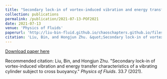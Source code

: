 ```yaml
---
title: "Secondary lock-in of vortex-induced vibration and energy transfer characteristics of a vibrating cylinder subject to cross buoyancy"
collection: publications
permalink: /publication/2021-07-13-POF2021
date: 2021-07-13
venue: 'Physics of Fluids'
paperurl: 'http://liu-bin-fluid.github.io/chaoschapters.github.io/files/POF2021.pdf'
citation: 'Liu, Bin, and Hongjun Zhu. &quot;Secondary lock-in of vortex-induced vibration and energy transfer characteristics of a vibrating cylinder subject to cross buoyancy.&quot; <i>Physics of Fluids</i>. 33.7 (2021).'
---
```


<a href='http://liu-bin-fluid.github.io/chaoschapters.github.io/files/POF2021.pdf'>Download paper here</a>

Recommended citation: Liu, Bin, and Hongjun Zhu. "Secondary lock-in of vortex-induced vibration and energy transfer characteristics of a vibrating cylinder subject to cross buoyancy." <i>Physics of Fluids</i>. 33.7 (2021).
